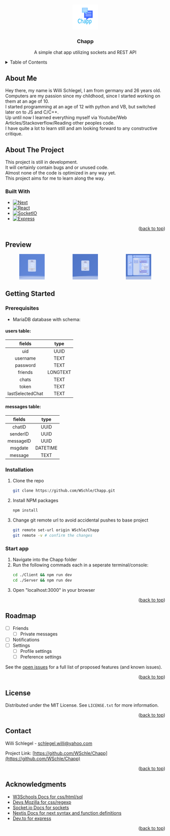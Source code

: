 <!-- Improved compatibility of back to top link: See: https://github.com/othneildrew/Best-README-Template/pull/73 -->

<a id="readme-top"></a>

<!--
*** Thanks for checking out the Best-README-Template. If you have a suggestion
*** that would make this better, please fork the repo and create a pull request
*** or simply open an issue with the tag "enhancement".
*** Don't forget to give the project a star!
*** Thanks again! Now go create something AMAZING! :D
-->

<!-- PROJECT SHIELDS -->
<!--
*** I'm using markdown "reference style" links for readability.
*** Reference links are enclosed in brackets [ ] instead of parentheses ( ).
*** See the bottom of this document for the declaration of the reference variables
*** for contributors-url, forks-url, etc. This is an optional, concise syntax you may use.
*** https://www.markdownguide.org/basic-syntax/#reference-style-links
-->

<!-- PROJECT LOGO -->
<br />
<div align="center">
  <a href="https://github.com/WSchle/Chapp">
    <img src="images/logo.png" alt="Logo" width="80" height="80">
  </a>

<h3 align="center">Chapp</h3>

  <p align="center">
    A simple chat app utilizing sockets and REST API
  </p>
</div>

<!-- TABLE OF CONTENTS -->
<details>
  <summary>Table of Contents</summary>
  <ol>
    <li>
      <a href="#about-the-project">About The Project</a>
      <ul>
        <li><a href="#built-with">Built With</a></li>
      </ul>
    </li>
    <li>
      <a href="#getting-started">Getting Started</a>
      <ul>
        <li><a href="#installation">Installation</a></li>
        <li><a href="#start">Start App</a></li>
      </ul>
    </li>
    <li><a href="#contact">Contact</a></li>
    <li><a href="#acknowledgments">Acknowledgments</a></li>
  </ol>
</details>

<!-- ABOUT THE PROJECT -->

## About Me

Hey there, my name is Willi Schlegel, I am from germany and 26 years old.<br/>
Computers are my passion since my childhood, since I started working on them at an age of 10. <br/>
I started programming at an age of 12 with python and VB, but switched later on to JS and C/C++. <br/>
Up until now I learned everything myself via Youtube/Web Articles/Stackoverflow/Reading other peoples code.<br/>
I have quite a lot to learn still and am looking forward to any constructive critique.

## About The Project

This project is still in development. <br/>
It will certainly contain bugs and or unused code. <br/>
Almost none of the code is optimized in any way yet. <br/>
This project aims for me to learn along the way.<br/>

### Built With

-   [![Next][Next.js]][Next-url]
-   [![React][React.js]][React-url]
-   [![SocketIO][socketio.js]][socketio-url]
-   [![Express][express.js]][express-url]

<p align="right">(<a href="#readme-top">back to top</a>)</p>

## Preview

<div style="display:flex; justify-content: space-around">
  <a>
    <img src="images/RegisterPage.png" alt="Register" width="80" height="80">
  </a>
  <a>
    <img src="images/LoginPage.png" alt="Login" width="80" height="80">
  </a>
  <a>
    <img src="images/ChatPage.png" alt="Chat" width="80" height="80">
  </a>
</div>

<!-- GETTING STARTED -->

## Getting Started

### Prerequisites

-   MariaDB database with schema:

#### users table:

|      fields      |   type   |
| :--------------: | :------: |
|       uid        |   UUID   |
|     username     |   TEXT   |
|     password     |   TEXT   |
|     friends      | LONGTEXT |
|      chats       |   TEXT   |
|      token       |   TEXT   |
| lastSelectedChat |   TEXT   |

#### messages table:

|  fields   |   type   |
| :-------: | :------: |
|  chatID   |   UUID   |
| senderID  |   UUID   |
| messageID |   UUID   |
|  msgdate  | DATETIME |
|  message  |   TEXT   |

### Installation

1. Clone the repo
    ```sh
    git clone https://github.com/WSchle/Chapp.git
    ```
2. Install NPM packages
    ```sh
    npm install
    ```
3. Change git remote url to avoid accidental pushes to base project
    ```sh
    git remote set-url origin WSchle/Chapp
    git remote -v # confirm the changes
    ```

<!-- START -->

### Start app

1. Navigate into the Chapp folder
2. Run the following commads each in a seperate terminal/console:
    ```sh
    cd ./Client && npm run dev
    cd ./Server && npm run dev
    ```
3. Open "localhost:3000" in your browser

<p align="right">(<a href="#readme-top">back to top</a>)</p>

<!-- USAGE EXAMPLES -->

<!-- ROADMAP -->

## Roadmap

-   [ ] Friends
    -   [ ] Private messages
-   [ ] Notifications
-   [ ] Settings
    -   [ ] Profile settings
    -   [ ] Preference settings

See the [open issues](https://github.com/WSchle/Chapp/issues) for a full list of proposed features (and known issues).

<p align="right">(<a href="#readme-top">back to top</a>)</p>

<!-- LICENSE -->

## License

Distributed under the MIT License. See `LICENSE.txt` for more information.

<p align="right">(<a href="#readme-top">back to top</a>)</p>

<!-- CONTACT -->

## Contact

Willi Schlegel - schlegel.willi@yahoo.com

Project Link: [https://github.com/WSchle/Chapp](https://github.com/WSchle/Chapp)

<p align="right">(<a href="#readme-top">back to top</a>)</p>

<!-- ACKNOWLEDGMENTS -->

## Acknowledgments

-   [W3Schools Docs for css/html/sql](www.w3schools.com)
-   [Devs Mozilla for css/regexp](https://developer.mozilla.org/en-US/docs)
-   [Socket.io Docs for sockets](https://socket.io/docs)
-   [Nextjs Docs for next syntax and function definitions](https://nextjs.org/docs)
-   [Dev.to for express](https://dev.to/)

<p align="right">(<a href="#readme-top">back to top</a>)</p>

<!-- MARKDOWN LINKS & IMAGES -->
<!-- https://www.markdownguide.org/basic-syntax/#reference-style-links -->

[Next.js]: https://img.shields.io/badge/next.js-000000?style=for-the-badge&logo=nextdotjs&logoColor=white
[Next-url]: https://nextjs.org/
[React.js]: https://img.shields.io/badge/React-20232A?style=for-the-badge&logo=react&logoColor=61DAFB
[React-url]: https://reactjs.org/
[socketio.js]: https://img.shields.io/badge/Socket.io-black?style=for-the-badge&logo=socket.io&badgeColor=010101
[socketio-url]: https://socket.io/
[express.js]: https://img.shields.io/badge/express.js-%23404d59.svg?style=for-the-badge&logo=express&logoColor=%2361DAFB
[express-url]: https://expressjs.com/

